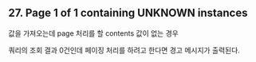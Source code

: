 ## 27. Page 1 of 1 containing UNKNOWN instances

값을 가져오는데 page 처리를 할 contents 값이 없는 경우

쿼리의 조회 결과 0건인데 페이징 처리를 하려고 한다면 경고 메시지가 출력된다.